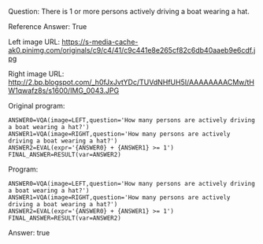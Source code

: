Question: There is 1 or more persons actively driving a boat wearing a hat.

Reference Answer: True

Left image URL: https://s-media-cache-ak0.pinimg.com/originals/c9/c4/41/c9c441e8e265cf82c6db40aaeb9e6cdf.jpg

Right image URL: http://2.bp.blogspot.com/_h0fJxJvtYDc/TUVdNHfUH5I/AAAAAAAACMw/tHW1qwafz8s/s1600/IMG_0043.JPG

Original program:

```
ANSWER0=VQA(image=LEFT,question='How many persons are actively driving a boat wearing a hat?')
ANSWER1=VQA(image=RIGHT,question='How many persons are actively driving a boat wearing a hat?')
ANSWER2=EVAL(expr='{ANSWER0} + {ANSWER1} >= 1')
FINAL_ANSWER=RESULT(var=ANSWER2)
```
Program:

```
ANSWER0=VQA(image=LEFT,question='How many persons are actively driving a boat wearing a hat?')
ANSWER1=VQA(image=RIGHT,question='How many persons are actively driving a boat wearing a hat?')
ANSWER2=EVAL(expr='{ANSWER0} + {ANSWER1} >= 1')
FINAL_ANSWER=RESULT(var=ANSWER2)
```
Answer: true

